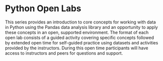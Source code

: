 # Python Open Labs

This series provides an introduction to core concepts for working with data in Python using the Pandas data analysis library and an opportunity to apply these concepts in an open, supported environment. The format of each open lab consists of a guided activity covering specific concepts followed by extended open time for self-guided practice using datasets and activities provided by the instructors. During this open time participants will have access to instructors and peers for questions and support.
